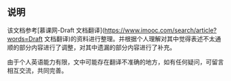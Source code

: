 ## 说明

该文档参考[慕课网-Draft 文档翻译](https://www.imooc.com/search/article?words=Draft 文档翻译)的资料进行整理。并根据个人理解对其中觉得表述不太通顺的部分内容进行了调整，对其中遗漏的部分内容进行了补充。

由于个人英语能力有限，文中可能存在翻译不准确的地方，如有任何疑问，可留言相互交流，共同完善。

